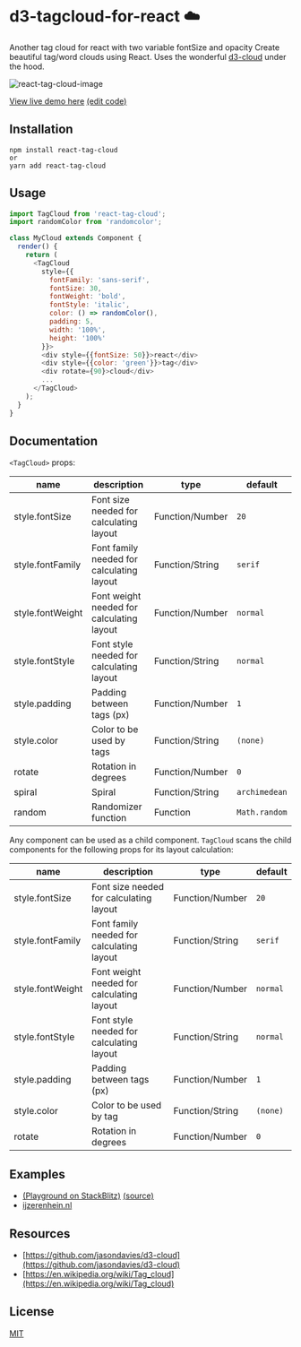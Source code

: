 # d3-tagcloud-for-react ☁️

Another tag cloud for react with two variable fontSize and opacity 
Create beautiful tag/word clouds using React. Uses the wonderful [d3-cloud](https://github.com/jasondavies/d3-cloud) under the hood.

![react-tag-cloud-image](./react-tag-cloud.gif)


[View live demo here](https://react-tag-cloud.stackblitz.io/) [(edit code)](https://stackblitz.com/edit/react-tag-cloud?file=App.js)


## Installation

	npm install react-tag-cloud
	or
	yarn add react-tag-cloud

## Usage

```js
import TagCloud from 'react-tag-cloud';
import randomColor from 'randomcolor';

class MyCloud extends Component {
  render() {
    return (
      <TagCloud 
        style={{
          fontFamily: 'sans-serif',
          fontSize: 30,
          fontWeight: 'bold',
          fontStyle: 'italic',
          color: () => randomColor(),
          padding: 5,
          width: '100%',
          height: '100%'
        }}>
        <div style={{fontSize: 50}}>react</div>
        <div style={{color: 'green'}}>tag</div>
        <div rotate={90}>cloud</div>
        ...
      </TagCloud>
    );
  }
}
```

## Documentation

`<TagCloud>` props:

name | description | type | default
-----|-------------|------|---------
style.fontSize | Font size needed for calculating layout | Function/Number | `20`
style.fontFamily | Font family needed for calculating layout | Function/String | `serif`
style.fontWeight | Font weight needed for calculating layout | Function/Number | `normal`
style.fontStyle | Font style needed for calculating layout | Function/String | `normal`
style.padding | Padding between tags (px) | Function/Number | `1`
style.color | Color to be used by tags | Function/String | `(none)`
rotate | Rotation in degrees | Function/Number | `0`
spiral | Spiral | Function/String | `archimedean`
random | Randomizer function | Function | `Math.random`

Any component can be used as a child component. `TagCloud` scans the child components for the following props for its layout calculation:

name | description | type | default
-----|-------------|------|---------
style.fontSize | Font size needed for calculating layout | Function/Number | `20`
style.fontFamily | Font family needed for calculating layout | Function/String | `serif`
style.fontWeight | Font weight needed for calculating layout | Function/Number | `normal`
style.fontStyle | Font style needed for calculating layout | Function/String | `normal`
style.padding | Padding between tags (px) | Function/Number | `1`
style.color | Color to be used by tag | Function/String | `(none)`
rotate | Rotation in degrees | Function/Number | `0`


## Examples

- [(Playground on StackBlitz)](https://stackblitz.com/edit/react-tag-cloud?file=App.js) [(source)](./examples/tagCloud/src/App.js) 
- [ijzerenhein.nl](http://ijzerenhein.nl/)


## Resources

- [https://github.com/jasondavies/d3-cloud](https://github.com/jasondavies/d3-cloud)
- [https://en.wikipedia.org/wiki/Tag_cloud](https://en.wikipedia.org/wiki/Tag_cloud)


## License

[MIT](./LICENSE.txt)